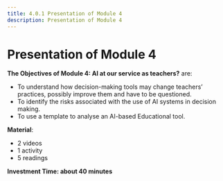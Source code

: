 ```yaml
---
title: 4.0.1 Presentation of Module 4
description: Presentation of Module 4
---
```


# Presentation of Module 4

**The Objectives of Module 4: AI at our service as teachers?** are:

- To understand how decision-making tools may change teachers’ practices, possibly improve them and have to be questioned.
- To identify the risks associated with the use of AI systems in decision making.
- To use a template to analyse an AI-based Educational tool.

**Material**:

- 2 videos
- 1 activity
- 5 readings

**Investment Time: about 40 minutes**
